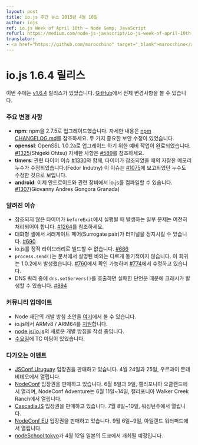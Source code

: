 ```yaml
---
layout: post
title: io.js 주간 뉴스 2015년 4월 10일
author: iojs
ref: io.js Week of April 10th — Node &amp; JavaScript
refurl: https://medium.com/node-js-javascript/io-js-week-of-april-10th-cbf6cf32409
translator:
- <a href="https://github.com/marocchino" target="_blank">marocchino</a>
---
```


# io.js 1.6.4 릴리스

<!--
This week we had one io.js release [v1.6.4](https://iojs.org/dist/v1.6.4/), complete changelog can be found [on GitHub](https://github.com/iojs/io.js/blob/v1.x/CHANGELOG.md).
-->
이번 주에는 [v1.6.4](https://iojs.org/dist/v1.6.4/) 릴리스가 있었습니다. [GitHub](https://github.com/iojs/io.js/blob/v1.x/CHANGELOG.md)에서 전체 변경사항을 볼 수 있습니다.

### 주요 변경 사항

<!--
* **npm**: upgrade npm to 2.7.5. See [npm CHANGELOG.md](https://github.com/npm/npm/blob/master/CHANGELOG.md#v275-2015-03-26) for details. Includes two important security fixes.
* **openssl**: preliminary work has been done for an upcoming upgrade to OpenSSL 1.0.2a [#1325](https://github.com/iojs/io.js/pull/1325) (Shigeki Ohtsu). See [#589](https://github.com/iojs/io.js/issues/589) for additional details.
* **timers**: a minor memory leak when timers are unreferenced was fixed, alongside some related timers issues [#1330](https://github.com/iojs/io.js/pull/1330) (Fedor Indutny). This appears to have fixed the remaining leak reported in [#1075](https://github.com/iojs/io.js/issues/1075).
* **android**: it is now possible to compile io.js for Android and related devices [#1307](https://github.com/iojs/io.js/pull/1307) (Giovanny Andres Gongora Granada).
-->

* **npm**: npm을 2.7.5로 업그레이드했습니다. 자세한 내용은 [npm CHANGELOG.md](https://github.com/npm/npm/blob/master/CHANGELOG.md#v275-2015-03-26)를 참조하세요. 두 가지 중요한 보안 수정이 있었습니다.
* **openssl**: OpenSSL 1.0.2a로 업그레이드 하기 위한 예비 작업이 완료되었습니다. [#1325](https://github.com/iojs/io.js/pull/1325)(Shigeki Ohtsu) 자세한 사항은 [#589](https://github.com/iojs/io.js/issues/589)를 참조하세요.
* **timers**: 관련 타이머 이슈 [#1330](https://github.com/iojs/io.js/pull/1330)와 함께, 타이머가 참조되었을 때의 자잘한 메모리 누수가 수정되었습니다.(Fedor Indutny) 이 이슈는 [#1075](https://github.com/iojs/io.js/issues/1075)에 보고되었던 누수도 수정한 것으로 보입니다.
* **android**: 이제 안드로이드와 관련 장비에서 io.js를 컴파일할 수 있습니다. [#1307](https://github.com/iojs/io.js/pull/1307)(Giovanny Andres Gongora Granada)

### 알려진 이슈

<!--
* Some problems with unreferenced timers running during `beforeExit` are still to be resolved. See [#1264](https://github.com/iojs/io.js/issues/1264).
* Surrogate pair in REPL can freeze terminal [#690](https://github.com/iojs/io.js/issues/690)
* Not possible to build io.js as a static library [#686](https://github.com/iojs/io.js/issues/686)
* `process.send()` is not synchronous as the docs suggest, a regression introduced in 1.0.2, see [#760](https://github.com/iojs/io.js/issues/760) and fix in [#774](https://github.com/iojs/io.js/issues/774)
* Calling `dns.setServers()` while a DNS query is in progress can cause the process to crash on a failed assertion [#894](https://github.com/iojs/io.js/issues/894)
-->

* 참조되지 않은 타이머가 `beforeExit`에서 실행될 때 발생하는 일부 문제는 여전히 처리되어야 합니다. [#1264](https://github.com/iojs/io.js/issues/1264)를 참조하세요.
* 대화형 셸에서 서러게이트 페어(Surrogate pair)가 터미널을 정지시킬 수 있습니다. [#690](https://github.com/iojs/io.js/issues/690)
* io.js를 정적 라이브러리로 빌드할 수 없습니다. [#686](https://github.com/iojs/io.js/issues/686)
* `process.send()`는 문서에서 설명된 바와는 다르게 동기적이지 않습니다. 이 회귀는 1.0.2에서 발생했습니다. [#760](https://github.com/iojs/io.js/issues/760)에서 확인 가능하며 [#774](https://github.com/iojs/io.js/issues/774)에서 수정하고 있습니다.
* DNS 쿼리 중에 `dns.setServers()`를 호출하면 실패한 단언문 때문에 크래시가 발생할 수 있습니다. [#894](https://github.com/iojs/io.js/issues/894)

### 커뮤니티 업데이트

<!--
* Node Foundation dev policy draft is [here](https://github.com/jasnell/dev-policy)
* ARMv8 / ARM64 [support](https://twitter.com/rvagg/status/586050873349939201) on io.js
* Continued work on a new dev policy for [node.js/io.js](https://github.com/jasnell/dev-policy)
* TC call from [Wednesday](https://www.youtube.com/watch?v=OjlK8k10oyo)
-->

* Node 재단의 개발 방침 초안을 [여기](https://github.com/jasnell/dev-policy)에서 볼 수 있습니다.
* io.js에서 ARMv8 / ARM64를 [지원](https://twitter.com/rvagg/status/586050873349939201)합니다.
* [node.js/io.js](https://github.com/jasnell/dev-policy)의 새로운 개발 방침을 작성 중입니다.
* [수요일](https://www.youtube.com/watch?v=OjlK8k10oyo)에 TC 미팅이 있었습니다.

### 다가오는 이벤트

<!--
* [JSConf Uruguay](http://jsconf.uy) tickets are on sale, April 24th & 25th at Montevideo, Uruguay
* [NodeConf Adventure](http://nodeconf.com/) tickets are on sale, June 11th - 14th at Walker Creek Ranch, CA
* [CascadiaJS](http://2015.cascadiajs.com/) tickets are on sale, July 8th - 10th at Washington State
* [NodeConf EU](http://nodeconf.eu/) tickets are on sale, September 6th - 9th at Waterford, Ireland
* [nodeSchool Tokyo](http://nodejs.connpass.com/event/13182/) will be held in April 12th at Tokyo, Japan
-->

* [JSConf Uruguay](http://jsconf.uy) 입장권을 판매하고 있습니다. 4월 24일과 25일, 우르과이 몬테비데오에서 열립니다.
* [NodeConf](http://nodeconf.com/) 입장권을 판매하고 있습니다. 6월 8일과 9일, 캘리포니아 오클랜드에서 열리며, NodeConf Adventure는 6월 11일~14일, 캘리포니아 Walker Creek Ranch에서 열립니다.
* [CascadiaJS](http://2015.cascadiajs.com/) 입장권을 판매하고 있습니다. 7월 8일~10일, 워싱턴주에서 열립니다.
* [NodeConf EU](http://nodeconf.eu/) 입장권을 판매하고 있습니다. 9월 6일~9일, 아일랜드 워터퍼드에서 열립니다.
* [nodeSchool tokyo](http://nodejs.connpass.com/event/13182/)가 4월 12일 일본의 도쿄에서 개최될 예정입니다.
